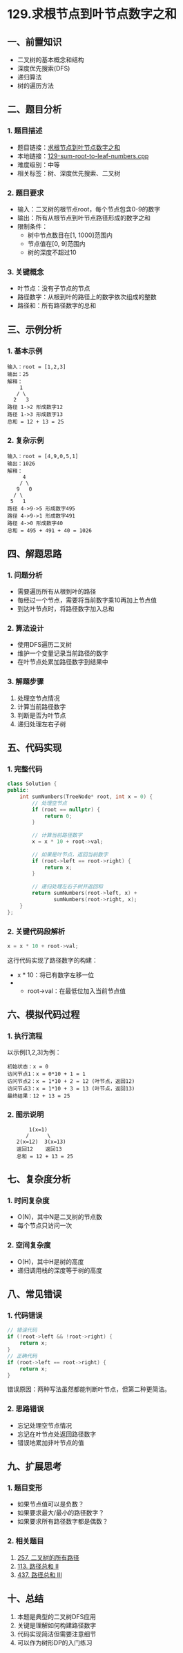 # 129.求根节点到叶节点数字之和

## 一、前置知识
- 二叉树的基本概念和结构
- 深度优先搜索(DFS)
- 递归算法
- 树的遍历方法

## 二、题目分析

### 1. 题目描述
- 题目链接：[求根节点到叶节点数字之和](https://leetcode.cn/problems/sum-root-to-leaf-numbers/description/)
- 本地链接：[129-sum-root-to-leaf-numbers.cpp](../Algorithm/LeetCode/All/129-sum-root-to-leaf-numbers.cpp)
- 难度级别：中等
- 相关标签：树、深度优先搜索、二叉树

### 2. 题目要求
- 输入：二叉树的根节点root，每个节点包含0-9的数字
- 输出：所有从根节点到叶节点路径形成的数字之和
- 限制条件：
  - 树中节点数目在[1, 1000]范围内
  - 节点值在[0, 9]范围内
  - 树的深度不超过10

### 3. 关键概念
- 叶节点：没有子节点的节点
- 路径数字：从根到叶的路径上的数字依次组成的整数
- 路径和：所有路径数字的总和

## 三、示例分析

### 1. 基本示例
```
输入：root = [1,2,3]
输出：25
解释：
    1
   / \
  2   3
路径 1->2 形成数字12
路径 1->3 形成数字13
总和 = 12 + 13 = 25
```

### 2. 复杂示例
```
输入：root = [4,9,0,5,1]
输出：1026
解释：
     4
    / \
   9   0
  / \
 5   1
路径 4->9->5 形成数字495
路径 4->9->1 形成数字491
路径 4->0 形成数字40
总和 = 495 + 491 + 40 = 1026
```

## 四、解题思路

### 1. 问题分析
- 需要遍历所有从根到叶的路径
- 每经过一个节点，需要将当前数字乘10再加上节点值
- 到达叶节点时，将路径数字加入总和

### 2. 算法设计
- 使用DFS遍历二叉树
- 维护一个变量记录当前路径的数字
- 在叶节点处累加路径数字到结果中

### 3. 解题步骤
1. 处理空节点情况
2. 计算当前路径数字
3. 判断是否为叶节点
4. 递归处理左右子树

## 五、代码实现

### 1. 完整代码
```cpp
class Solution {
public:
    int sumNumbers(TreeNode* root, int x = 0) {
        // 处理空节点
        if (root == nullptr) {
            return 0;
        }
        
        // 计算当前路径数字
        x = x * 10 + root->val;
        
        // 如果是叶节点，返回当前数字
        if (root->left == root->right) {
            return x;
        }
        
        // 递归处理左右子树并返回和
        return sumNumbers(root->left, x) + 
               sumNumbers(root->right, x);
    }
};
```

### 2. 关键代码段解析
```cpp
x = x * 10 + root->val;
```
这行代码实现了路径数字的构建：
- x * 10：将已有数字左移一位
- + root->val：在最低位加入当前节点值

## 六、模拟代码过程

### 1. 执行流程
以示例[1,2,3]为例：
```
初始状态：x = 0
访问节点1：x = 0*10 + 1 = 1
访问节点2：x = 1*10 + 2 = 12 (叶节点，返回12)
访问节点3：x = 1*10 + 3 = 13 (叶节点，返回13)
最终结果：12 + 13 = 25
```

### 2. 图示说明
```
       1(x=1)
      /      \
   2(x=12)  3(x=13)
   返回12    返回13
   总和 = 12 + 13 = 25
```

## 七、复杂度分析

### 1. 时间复杂度
- O(N)，其中N是二叉树的节点数
- 每个节点只访问一次

### 2. 空间复杂度
- O(H)，其中H是树的高度
- 递归调用栈的深度等于树的高度

## 八、常见错误

### 1. 代码错误
```cpp
// 错误代码
if (!root->left && !root->right) {
    return x;
}
// 正确代码
if (root->left == root->right) {
    return x;
}
```
错误原因：两种写法虽然都能判断叶节点，但第二种更简洁。

### 2. 思路错误
- 忘记处理空节点情况
- 忘记在叶节点处返回路径数字
- 错误地累加非叶节点的值

## 九、扩展思考

### 1. 题目变形
- 如果节点值可以是负数？
- 如果要求最大/最小的路径数字？
- 如果要求所有路径数字都是偶数？

### 2. 相关题目
1. [257. 二叉树的所有路径](https://leetcode.cn/problems/binary-tree-paths/)
2. [113. 路径总和 II](https://leetcode.cn/problems/path-sum-ii/)
3. [437. 路径总和 III](https://leetcode.cn/problems/path-sum-iii/)

## 十、总结
1. 本题是典型的二叉树DFS应用
2. 关键是理解如何构建路径数字
3. 代码实现简洁但需要注意细节
4. 可以作为树形DP的入门练习
